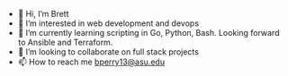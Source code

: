 - 👋 Hi, I’m Brett
- 👀 I’m interested in web development and devops
- 🌱 I’m currently learning scripting in Go, Python, Bash. Looking forward to Ansible and Terraform.
- 💞️ I’m looking to collaborate on full stack projects
- 📫 How to reach me bperry13@asu.edu

<!---
bperry13/bperry13 is a ✨ special ✨ repository because its `README.md` (this file) appears on your GitHub profile.
You can click the Preview link to take a look at your changes.
--->
